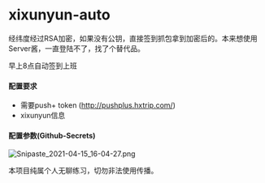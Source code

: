# xixunyun-auto
经纬度经过RSA加密，如果没有公钥，直接签到抓包拿到加密后的。本来想使用Server酱，一直登陆不了，找了个替代品。

早上8点自动签到上班

#### 配置要求

- 需要push+ token (http://pushplus.hxtrip.com/)
- xixunyun信息

#### 配置参数(Github-Secrets)

![Snipaste_2021-04-15_16-04-27.png](http://pic.ihcnb.cn/ihcnb/c8c615ae7a648.png)





本项目纯属个人无聊练习，切勿非法使用传播。

